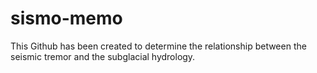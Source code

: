 # sismo-memo

This Github has been created to determine the relationship between the seismic tremor and the subglacial hydrology.

